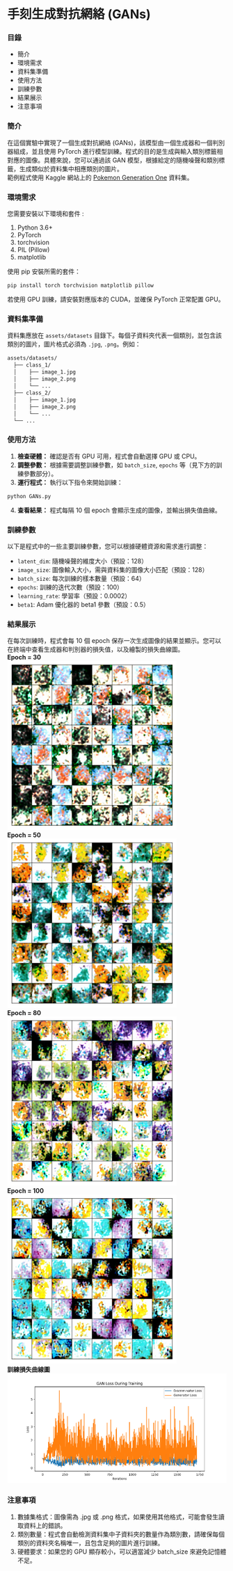 
# 手刻生成對抗網絡 (GANs)

### 目錄
- 簡介
- 環境需求
- 資料集準備
- 使用方法
- 訓練參數
- 結果展示
- 注意事項

### 簡介
在這個實驗中實現了一個生成對抗網絡 (GANs)，該模型由一個生成器和一個判別器組成，並且使用 PyTorch 進行模型訓練。程式的目的是生成與輸入類別標籤相對應的圖像。具體來說，您可以通過該 GAN 模型，根據給定的隨機噪聲和類別標籤，生成類似於資料集中相應類別的圖片。  
範例程式使用 Kaggle 網站上的 [Pokemon Generation One](https://www.kaggle.com/datasets/thedagger/pokemon-generation-one) 資料集。


### 環境需求
您需要安裝以下環境和套件 :  
1. Python 3.6+
2. PyTorch
3. torchvision
4. PIL (Pillow)
5. matplotlib  
   
使用 pip 安裝所需的套件：
```
pip install torch torchvision matplotlib pillow
```
若使用 GPU 訓練，請安裝對應版本的 CUDA，並確保 PyTorch 正常配置 GPU。

### 資料集準備
資料集應放在 `assets/datasets` 目錄下。每個子資料夾代表一個類別，並包含該類別的圖片，圖片格式必須為 `.jpg`, `.png`。例如：
```
assets/datasets/
  ├── class_1/
  │    ├── image_1.jpg
  │    ├── image_2.png
  │    └── ...
  ├── class_2/
  │    ├── image_1.jpg
  │    ├── image_2.png
  │    └── ...
  └── ...
```

### 使用方法
1. **檢查硬體：** 確認是否有 GPU 可用，程式會自動選擇 GPU 或 CPU。
2. **調整參數：** 根據需要調整訓練參數，如 `batch_size`, `epochs` 等（見下方的訓練參數部分）。
3. **運行程式：** 執行以下指令來開始訓練：
```
python GANs.py
```
4. **查看結果：** 程式每隔 10 個 epoch 會顯示生成的圖像，並輸出損失值曲線。

### 訓練參數
以下是程式中的一些主要訓練參數，您可以根據硬體資源和需求進行調整：

- `latent_dim`: 隨機噪聲的維度大小（預設：128）
- `image_size`: 圖像輸入大小，需與資料集的圖像大小匹配（預設：128）
- `batch_size`: 每次訓練的樣本數量（預設：64）
- `epochs`: 訓練的迭代次數（預設：100）
- `learning_rate`: 學習率（預設：0.0002）
- `beta1`: Adam 優化器的 beta1 參數（預設：0.5）

### 結果展示
在每次訓練時，程式會每 10 個 epoch 保存一次生成圖像的結果並顯示。您可以在終端中查看生成器和判別器的損失值，以及繪製的損失曲線圖。  
**Epoch = 30**  
![epoch_0](results/epoch_30.png)  
**Epoch = 50**  
![epoch_10](results/epoch_50.png)  
**Epoch = 80**  
![epoch_30](results/epoch_80.png)  
**Epoch = 100**  
![epoch_50](results/epoch_100.png)  
**訓練損失曲線圖**  
![訓練損失曲線圖](results/gans_training_loss.png)  

### 注意事項
1. 數據集格式：圖像需為 .jpg 或 .png 格式，如果使用其他格式，可能會發生讀取資料上的錯誤。
2. 類別數量：程式會自動檢測資料集中子資料夾的數量作為類別數，請確保每個類別的資料夾名稱唯一，且包含足夠的圖片進行訓練。
3. 硬體要求：如果您的 GPU 顯存較小，可以適當減少 batch_size 來避免記憶體不足。





